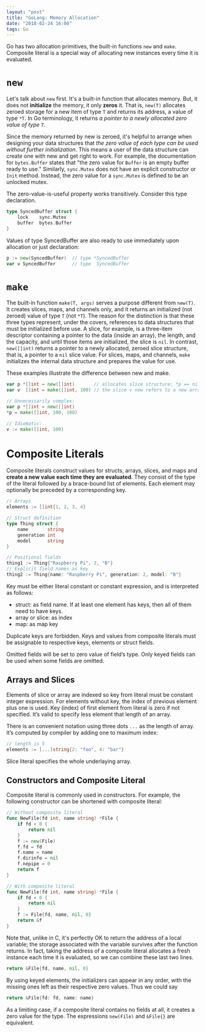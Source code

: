 ```yaml
---
layout: "post"
title: "GoLang: Memory Allocation"
date: "2018-02-24 16:00"
tags: Go
---
```


Go has two allocation primitives, the built-in functions `new` and `make`. Composite literal is a special way of allocating new instances every time it is evaluated.

# `new`
Let's talk about `new` first. It's a built-in function that allocates memory. But, it does not **initialize** the memory, it only **zeros** it. That is, `new(T)` allocates zeroed storage for a new item of type `T` and returns its address, a value of type `*T`. In Go terminology, it returns *a pointer to a newly allocated zero value of type `T`*.

Since the memory returned by new is zeroed, it's helpful to arrange when designing your data structures that *the zero value of each type can be used without further initialization*. This means a user of the data structure can create one with new and get right to work. For example, the documentation for `bytes.Buffer` states that "the zero value for `Buffer` is an empty buffer ready to use." Similarly, `sync.Mutex` does not have an explicit constructor or `Init` method. Instead, the zero value for a `sync.Mutex` is defined to be an unlocked mutex.

The zero-value-is-useful property works transitively. Consider this type declaration.

```go
type SyncedBuffer struct {
    lock    sync.Mutex
    buffer  bytes.Buffer
}
```
Values of type SyncedBuffer are also ready to use immediately upon allocation or just declaration:

```go
p := new(SyncedBuffer)  // type *SyncedBuffer
var v SyncedBuffer      // type  SyncedBuffer
```

# `make`
The built-in function `make(T, args)` serves a purpose different from `new(T)`. It creates slices, maps, and channels only, and it returns an initialized (not zeroed) value of type `T` (not `*T`). The reason for the distinction is that these three types represent, under the covers, references to data structures that must be initialized before use. A slice, for example, is a three-item descriptor containing a pointer to the data (inside an array), the length, and the capacity, and until those items are initialized, the slice is `nil`.  In contrast, `new([]int)` returns a pointer to a newly allocated, zeroed slice structure, that is, a pointer to a `nil` slice value. For slices, maps, and channels, `make` initializes the internal data structure and prepares the value for use.

These examples illustrate the difference between new and make.

```go
var p *[]int = new([]int)       // allocates slice structure; *p == nil; rarely useful
var v  []int = make([]int, 100) // the slice v now refers to a new array of 100 ints

// Unnecessarily complex:
var p *[]int = new([]int)
*p = make([]int, 100, 100)

// Idiomatic:
v := make([]int, 100)
```

# Composite Literals
Composite literals construct values for structs, arrays, slices, and maps and **create a new value each time they are evaluated**. They consist of the type of the literal followed by a brace-bound list of elements. Each element may optionally be preceded by a corresponding key.

```go
// Arrays
elements := []int{1, 2, 3, 4}

// Struct definition
type Thing struct {
    name       string
    generation int
    model      string
}

// Positional fields
thing1 := Thing{"Raspberry Pi", 2, "B"}
// Explicit field names as key
thing2 := Thing{name: "Raspberry Pi", generation: 2, model: "B"}
```

Key must be either literal constant or constant expression, and is interpreted as follows:

* struct: as field name. If at least one element has keys, then all of them need to have keys.
* array or slice: as index
* map: as map key

Duplicate keys are forbidden. Keys and values from composite literals must be assignable to respective keys, elements or struct fields.

Omitted fields will be set to zero value of field’s type. Only keyed fields can be used when some fields are omitted.

## Arrays and Slices
Elements of slice or array are indexed so key from literal must be constant integer expression. For elements without key, the index of previous element plus one is used. Key (index) of first element from literal is zero if not specified. It’s valid to specify less element that length of an array.

There is an convenient notation using three dots `...` as the length of array. It’s computed by compiler by adding one to maximum index:

```go
// length is 5
elements := [...]string{2: "foo", 4: "bar"}
```

Slice literal specifies the whole underlaying array.

## Constructors and Composite Literal
Composite literal is commonly used in constructors. For example, the following constructor can be shortened with composite literal:

```go
// Without composite literal
func NewFile(fd int, name string) *File {
    if fd < 0 {
        return nil
    }
    f := new(File)
    f.fd = fd
    f.name = name
    f.dirinfo = nil
    f.nepipe = 0
    return f
}

// With composite literal
func NewFile(fd int, name string) *File {
    if fd < 0 {
        return nil
    }
    f := File{fd, name, nil, 0}
    return &f
}
```

Note that, unlike in C, it's perfectly OK to return the address of a local variable; the storage associated with the variable survives after the function returns. In fact, taking the address of a composite literal allocates a fresh instance each time it is evaluated, so we can combine these last two lines.

```go
return &File{fd, name, nil, 0}
```

By using keyed elements, the initializers can appear in any order, with the missing ones left as their respective zero values. Thus we could say

```go
return &File{fd: fd, name: name}
```

As a limiting case, if a composite literal contains no fields at all, it creates a zero value for the type. The expressions `new(File)` and `&File{}` are equivalent.
